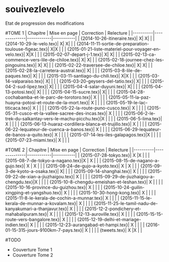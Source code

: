 # souivezlevelo

Etat de progression des modifications

#TOME 1
| Chapitre | Mise en page | Correction | Relecture |
|----------|--------------|------------|-----------|
| {2014-10-26-itineraire.tex}| X| X| |
| {2014-10-29-le-velo.tex}|  X| X| |
| {2014-11-11-sortie-de-preparation-toulouse-figeac.tex}|  X|X | |
| {2015-01-21-liste-materiel-pour-voyager-en-velo.tex}|  X|X | |
| {2015-02-07-depart-j-1.tex}|  X| X| |
| {2015-02-13-ca-commence-vers-lile-de-chiloe.tex}|  X| X| |
| {2015-02-18-journee-chez-les-pingouins.tex}|  X| X| |
| {2015-02-22-traversee-de-chiloe.tex}|  X| X| |
| {2015-02-28-la-carretera-austral.tex}|  X| | |
| {2015-03-8-lile-de-paques.tex}|  X| | |
| {2015-03-11-santiago-du-chili.tex}|  X|X | |
| {2015-03-14-valparaiso.tex}|  X| | |
| {2015-03-20-geysers-del-tatio.tex}|  X| | |
| {2015-04-2-sud-lipez.tex}|  X| | |
| {2015-04-4-salar-duyuni.tex}|   X| | |
| {2015-04-13-potosi.tex}|  X| | |
| {2015-04-15-sucre.tex}|   X| | |
| {2015-04-28-cochabamba-et-le-parc-de-torotoro.tex}| X  | | |
| {2015-05-11-la-paz-huayna-potosi-et-route-de-la-mort.tex}| X  | | |
| {2015-05-19-le-lac-titicaca.tex}| X  | | |
| {2015-05-22-la-route-puno-cusco.tex}| X  | | |
| {2015-05-31-cusco-et-la-vallee-sacree-des-incas.tex}| X | | |
| {2015-06-2-le-trek-du-salkantay-vers-le-machu-picchu.tex}|X | | |
| {2015-06-5-lima.tex}| X  | | |
| {2015-06-13-huaraz-cordillera-blanca-et-trujillo.tex}|  X | | |
| {2015-06-22-lequateur-de-cuenca-a-banos.tex}| X  | | |
| {2015-06-29-lequateur-de-banos-a-quito.tex}| X  | | |
| {2015-07-14-les-iles-galapagos.tex}|X  | | |
| {2015-07-23-miami.tex}| X  | | |

#TOME 2
| Chapitre | Mise en page | Correction | Relecture |
|----------|--------------|------------|-----------|
| {2015-07-28-tokyo.tex}|  X |X | |
| {2015-08-7-de-tokyo-a-nagano.tex}|X   | X | |
| {2015-08-15-de-nagano-a-gujo.tex}|  X | X | |
| {2015-08-24-de-gujo-a-kyoto.tex}|  X | X | |
| {2015-09-3-de-kyoto-a-osaka.tex}|   X| | |
| {2015-09-14-shanghai.tex}|  X | | |
| {2015-09-22-de-xian-a-jiuzhaigou.tex}|  X | | |
| {2015-09-29-de-jiuzhaigou-a-chengdu.tex}|X   | | |
| {2015-10-8-chengdu-emeishan-et-leshan.tex}| X  | | |
| {2015-10-16-province-du-guizhou.tex}| X  | | |
| {2015-10-24-guilin-xingping-et-yangshuo.tex}| X  | | |
| {2015-10-30-hong-kong.tex}| X  | | |
| {2015-11-8-le-kerala-de-cochin-a-munnar.tex}|  X | | |
| {2015-11-15-le-kerala-de-munnar-a-kovalam.tex}| X  | | |
| {2015-11-25-le-tamil-nadu-de-kanyakumari-a-thanjavur.tex}| X  | | |
| {2015-12-2-pondichery-et-mahabalipuram.tex}|  X | | |
| {2015-12-13-auroville.tex}|  X | | |
| {2015-15-15-route-vers-bangalore.tex}|  X | | |
| {2015-12-19-delhi-et-mariage-indien.tex}| X  | | |
| {2015-12-23-aurangabad-et-hampi.tex}| X | | |
| {2016-01-15-315-jours-9100km-7-pays.tex}| X  | | |
| {tweets.tex}| X  |X | |

#TODO
- Couverture Tome 1
- Couverture Tome 2

